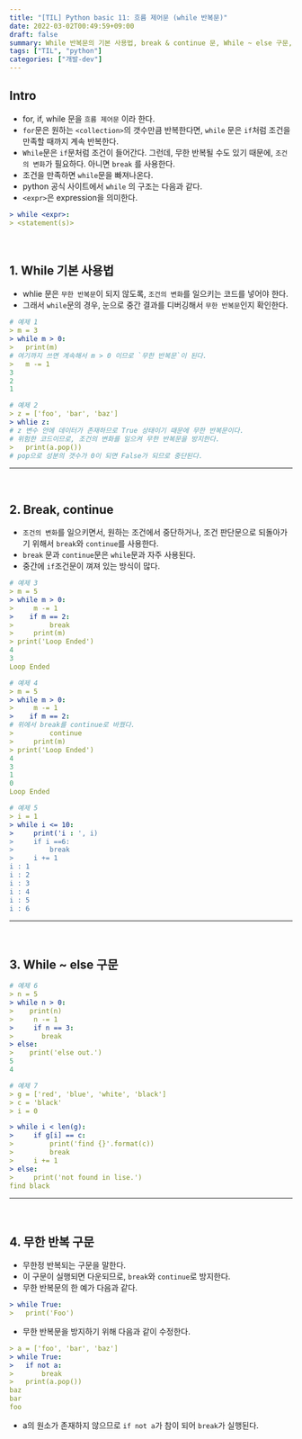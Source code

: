 ```yaml
---
title: "[TIL] Python basic 11: 흐름 제어문 (while 반복문)"
date: 2022-03-02T00:49:59+09:00
draft: false
summary: While 반복문의 기본 사용법, break & continue 문, While ~ else 구문, 무한 반복 구문에 대해 알아본다.
tags: ["TIL", "python"]
categories: ["개발-dev"]
---
```


## Intro

- for, if, while 문을 `흐름 제어문` 이라 한다.
- `for`문은 원하는 `<collection>`의 갯수만큼 반복한다면, `while` 문은 `if`처럼 조건을 만족할 때까지 계속 반복한다.
- `While`문은 `if`문처럼 조건이 들어간다. 그런데, 무한 반복될 수도 있기 때문에, `조건의 변화`가 필요하다. 아니면 `break` 를 사용한다.
- 조건을 만족하면 `while`문을 빠져나온다.
- python 공식 사이트에서 `while` 의 구조는 다음과 같다.
- `<expr>`은 expression을 의미한다.

```yml
> while <expr>:
> <statement(s)>
```

<br>

## 1. While 기본 사용법

- whlie 문은 `무한 반복문`이 되지 않도록, `조건의 변화`를 일으키는 코드를 넣어야 한다.
- 그래서 `while`문의 경우, 눈으로 중간 결과를 디버깅해서 `무한 반복문`인지 확인한다.

```yml
# 예제 1
> m = 3
> while m > 0:
>   print(m)
# 여기까지 쓰면 계속해서 m > 0 이므로 `무한 반복문`이 된다.
>   m -= 1
3
2
1

# 예제 2
> z = ['foo', 'bar', 'baz']
> whlie z:
# z 변수 안에 데이터가 존재하므로 True 상태이기 때문에 무한 반복문이다.
# 위험한 코드이므로, 조건의 변화를 일으켜 무한 반복문을 방지한다.
>   print(a.pop())
# pop으로 성분의 갯수가 0이 되면 False가 되므로 중단된다.

```

---

<br>

## 2. Break, continue

- `조건의 변화`를 일으키면서, 원하는 조건에서 중단하거나, 조건 판단문으로 되돌아가기 위해서 `break`와 `continue`를 사용한다.
- `break` 문과 `continue`문은 `while`문과 자주 사용된다.
- 중간에 `if`조건문이 껴져 있는 방식이 많다.

```yml
# 예제 3
> m = 5
> while m > 0:
>     m -= 1
>    if m == 2:
>         break
>     print(m)
> print('Loop Ended')
4
3
Loop Ended

# 예제 4
> m = 5
> while m > 0:
>     m -= 1
>    if m == 2:
# 위에서 break를 continue로 바꿨다.
>         continue
>     print(m)
> print('Loop Ended')
4
3
1
0
Loop Ended

# 예제 5
> i = 1
> while i <= 10:
>     print('i : ', i)
>     if i ==6:
>         break
>     i += 1
i : 1
i : 2
i : 3
i : 4
i : 5
i : 6
```

---

<br>

## 3. While ~ else 구문

```yml
# 예제 6
> n = 5
> while n > 0:
>    print(n)
>     n -= 1
>     if n == 3:
>       break
> else:
>    print('else out.')
5
4

# 예제 7
> g = ['red', 'blue', 'white', 'black']
> c = 'black'
> i = 0

> while i < len(g):
>     if g[i] == c:
>         print('find {}'.format(c))
>         break
>     i += 1
> else:
>     print('not found in lise.')
find black

```

---

<br>

## 4. 무한 반복 구문

- 무한정 반복되는 구문을 말한다.
- 이 구문이 실행되면 다운되므로, `break`와 `continue`로 방지한다.
- 무한 반복문의 한 예가 다음과 같다.

```yml
> while True:
>   print('Foo')
```

- 무한 반복문을 방지하기 위해 다음과 같이 수정한다.

```yml
> a = ['foo', 'bar', 'baz']
> while True:
>   if not a:
>       break
>   print(a.pop())
baz
bar
foo
```

- a의 원소가 존재하지 않으므로 `if not a`가 참이 되어 `break`가 실행된다.
